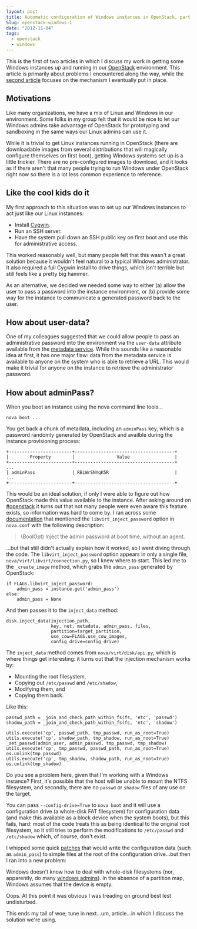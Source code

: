 ```yaml
---
layout: post
title: Automatic configuration of Windows instances in OpenStack, part 1
Slug: openstack-windows-1
date: "2012-11-04"
tags:
  - openstack
  - windows
---
```


This is the first of two articles in which I discuss my work in
getting some Windows instances up and running in our [OpenStack][]
environment.  This article is primarily about problems I encountered
along the way, while the [second article][] focuses on the mechanism I
eventually put in place.

[second article]: /post/openstack-windows-2

## Motivations

Like many organizations, we have a mix of Linux and Windows in our
environment.  Some folks in my group felt that it would be nice to let
our Windows admins take advantage of OpenStack for prototyping and
sandboxing in the same ways our Linux admins can use it.

While it is trivial to get Linux instances running in
OpenStack (there are downloadable images from several distributions that
will magically configure themselves on first boot), getting Windows
systems set up is a little trickier.  There are no pre-configured
images to download, and it looks as if there aren't that many people
trying to run Windows under OpenStack right now so there is a lot less
common experience to reference.

## Like the cool kids do it

My first approach to this situation was to set up our Windows
instances to act just like our Linux instances:

- Install [Cygwin][].
- Run an SSH server.
- Have the system pull down an SSH public key on first boot and use
  this for administrative access.

This worked reasonably well, but many people felt that this wasn't a
great solution because it wouldn't feel natural to a typical Windows
administrator.  It also required a full Cygwin install to drive
things, which isn't terrible but still feels like a pretty big hammer.

As an alternative, we decided we needed some way to either (a) allow
the user to pass a password into the instance environment, or (b)
provide some way for the instance to communicate a generated password
back to the user.

## How about user-data?

One of my colleagues suggested that we could allow people to pass an
administrative password into the environment via the `user-data`
attribute available from the [metadata service][].  While this sounds
like a reasonable idea at first, it has one major flaw: data from the
metadata service is available to anyone on the system who is able to
retrieve a URL.  This would make it trivial for anyone on the instance
to retrieve the administrator password.

## How about adminPass?

When you boot an instance using the nova command line tools...

    nova boot ...

You get back a chunk of metadata, including an `adminPass` key, which
is a password randomly generated by OpenStack and availble during the
instance provisioning process:

    +------------------------+--------------------------------------+
    |        Property        |                Value                 |
    +------------------------+--------------------------------------+
    ...
    | adminPass              | RBiWrSNYqK5R                         |
    ...
    +------------------------+--------------------------------------+

This would be an ideal solution, if only I were able to figure out how
OpenStack made this value available to the instance.  After asking
around on [#openstack](http://wiki.openstack.org/UsingIRC) it turns
out that not many people were even aware this feature exists, so
information was hard to come by.  I ran across some [documentation][]
that mentioned the `libvirt_inject_password` option in `nova.conf`
with the following description:

> (BoolOpt) Inject the admin password at boot time, without an agent.

...but that still didn't actually explain how it worked, so I went
diving through the code.  The `libvirt_inject_password` option appears
in only a single file, `nova/virt/libvirt/connection.py`, so I knew
where to start.  This led me to the `_create_image` method, which
grabs the `admin_pass` generated by OpenStack:

    if FLAGS.libvirt_inject_password:
        admin_pass = instance.get('admin_pass')
    else:
        admin_pass = None

And then passes it to the `inject_data` method:

    disk.inject_data(injection_path,
                     key, net, metadata, admin_pass, files,
                     partition=target_partition,
                     use_cow=FLAGS.use_cow_images,
                     config_drive=config_drive)

The `inject_data` method comes from `nova/virt/disk/api.py`, which is
where things get interesting: it turns out that the injection
mechanism works by:

- Mounting the root filesystem,
- Copying out `/etc/passwd` and `/etc/shadow`,
- Modifying them, and 
- Copying them back.

Like this:

    passwd_path = _join_and_check_path_within_fs(fs, 'etc', 'passwd')
    shadow_path = _join_and_check_path_within_fs(fs, 'etc', 'shadow')

    utils.execute('cp', passwd_path, tmp_passwd, run_as_root=True)
    utils.execute('cp', shadow_path, tmp_shadow, run_as_root=True)
    _set_passwd(admin_user, admin_passwd, tmp_passwd, tmp_shadow)
    utils.execute('cp', tmp_passwd, passwd_path, run_as_root=True)
    os.unlink(tmp_passwd)
    utils.execute('cp', tmp_shadow, shadow_path, run_as_root=True)
    os.unlink(tmp_shadow)

Do you see a problem here, given that I'm working with a Windows
instance?  First, it's possible that the host will be unable to mount
the NTFS filesystem, and secondly, there are no `passwd` or `shadow`
files of any use on the target.

You can pass `--config-drive=True` to `nova boot` and it will use a
configuration drive (a whole-disk FAT filesystem) for configuration
data (and make this available as a block device when the system
boots), but this fails, hard: most of the code treats this as being
identical to the original root filesystem, so it still tries to
perform the modifications to `/etc/passwd` and `/etc/shadow` which, of
course, don't exist.

I whipped some quick
[patches](https://github.com/seas-computing/nova/commits/lars/admin_pass)
that would write the configuration data (such as `admin_pass`) to
simple files at the root of the configuration drive...but then I ran
into a new problem:

Windows doesn't know how to deal with whole-disk filesystems (nor,
apparently, do many [windows
admins](http://serverfault.com/questions/444446/mounting-whole-disk-filesystems-in-windows-2008/444448#comment481758_444448)).
In the absence of a partition map, Windows assumes that the device is
empty.

Oops.  At this point it was obvious I was treading on ground best lest
undisturbed.

This ends my tail of woe; tune in next...um, article...in which I
discuss the solution we're using.

[documentation]: http://docs.openstack.org/trunk/openstack-compute/admin/content/hypervisor-configuration-basics.html
[metadata service]: http://docs.openstack.org/trunk/openstack-compute/admin/content/metadata-service.html
[cygwin]: http://cygwin.com/
[openstack]: http://www.openstack.org/

